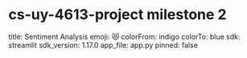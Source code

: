# cs-uy-4613-project milestone 2

title: Sentiment Analysis
emoji: 😻
colorFrom: indigo
colorTo: blue
sdk: streamlit
sdk_version: 1.17.0
app_file: app.py
pinned: false
